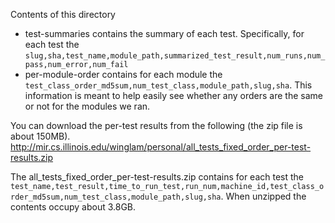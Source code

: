 Contents of this directory
- test-summaries contains the summary of each test. Specifically, for each test the `slug,sha,test_name,module_path,summarized_test_result,num_runs,num_pass,num_error,num_fail`
- per-module-order contains for each module the `test_class_order_md5sum,num_test_class,module_path,slug,sha`. This information is meant to help easily see whether any orders are the same or not for the modules we ran.

You can download the per-test results from the following (the zip file is about 150MB).
http://mir.cs.illinois.edu/winglam/personal/all_tests_fixed_order_per-test-results.zip

The all_tests_fixed_order_per-test-results.zip contains for each test the `test_name,test_result,time_to_run_test,run_num,machine_id,test_class_order_md5sum,num_test_class,module_path,slug,sha`. When unzipped the contents occupy about 3.8GB.

